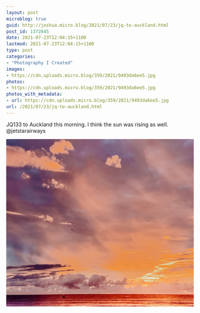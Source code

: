 ```yaml
---
layout: post
microblog: true
guid: http://joshua.micro.blog/2021/07/23/jq-to-auckland.html
post_id: 1372845
date: 2021-07-23T12:04:15+1100
lastmod: 2021-07-23T12:04:15+1100
type: post
categories:
- "Photography I Created"
images:
- https://cdn.uploads.micro.blog/359/2021/9493da6ee5.jpg
photos:
- https://cdn.uploads.micro.blog/359/2021/9493da6ee5.jpg
photos_with_metadata:
- url: https://cdn.uploads.micro.blog/359/2021/9493da6ee5.jpg
url: /2021/07/23/jq-to-auckland.html
---
```

JQ133 to Auckland this morning. I think the sun was rising as well. @jetstarairways

<img src="uploads/2021/9493da6ee5.jpg" width="600" height="450" alt="" />
